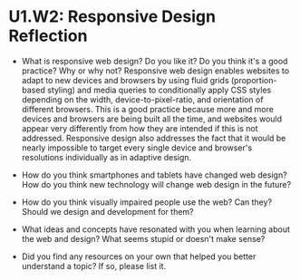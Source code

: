 # U1.W2: Responsive Design Reflection

* What is responsive web design? Do you like it?  Do you think it's a good practice? Why or why not?
Responsive web design enables websites to adapt to new devices and browsers by using fluid grids (proportion-based styling) and media queries to conditionally apply CSS styles depending on the width, device-to-pixel-ratio, and orientation of different browsers. This is a good practice because more and more devices and browsers are being built all the time, and websites would appear very differently from how they are intended if this is not addressed. Responsive design also addresses the fact that it would be nearly impossible to target every single device and browser's resolutions individually as in adaptive design.

* How do you think smartphones and tablets have changed web design? How do you think new technology will change web design in the future?



* How do you think visually impaired people use the web? Can they? Should we design and development for them?


* What ideas and concepts have resonated with you when learning about the web and design? What seems stupid or doesn't make sense?


* Did you find any resources on your own that helped you better understand a topic? If so, please list it.